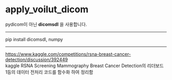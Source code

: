 # apply_voilut_dicom

pydicom이 아닌 **dicomsdl** 을 사용합니다.  
  
------------------------------------------------------------------------------------------------------------------------------------------------
pip install dicomsdl, numpy  

------------------------------------------------------------------------------------------------------------------------------------------------

https://www.kaggle.com/competitions/rsna-breast-cancer-detection/discussion/392449  
kaggle RSNA Screening Mammography Breast Cancer Detection의 리더보드 1등의 데이터 전처리 코드를 함수화 하여 정리함
